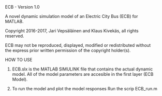 ECB - Version 1.0

A novel dynamic simulation model of an Electric City Bus (ECB) for MATLAB.

Copyright 2016-2017, Jari Vepsäläinen and Klaus Kivekäs, all rights reserved.

ECB may not be reproduced, displayed, modified or redistributed
without the express prior written permission of the copyright holder(s).

HOW TO USE
1. ECB.slx is the MATLAB SIMULINK file that contains the actual dynamic model. All of the model parameters are accesible
   in the first layer (ECB Model). 
   
2. To run the model and plot the model responses Run the scrip ECB_run.m



